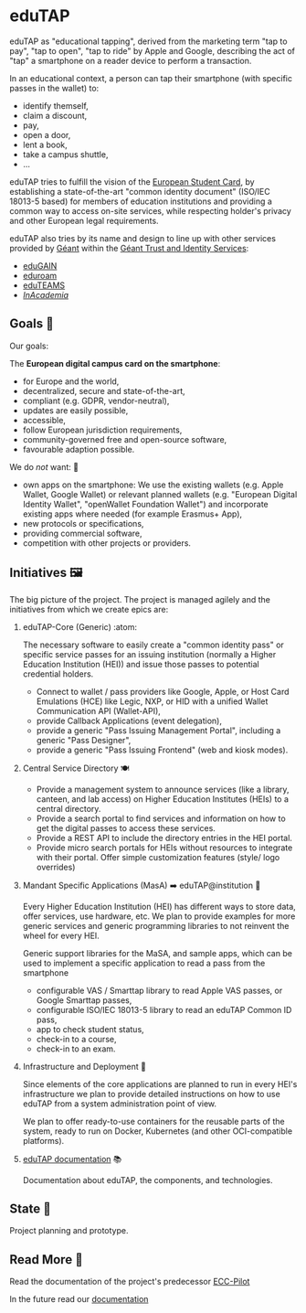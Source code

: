 # eduTAP

eduTAP as "educational tapping", derived from the marketing term "tap to pay", "tap to open", "tap to ride" by Apple and Google, describing the act of "tap" a smartphone on a reader device to perform a transaction.

In an educational context, a person can tap their smartphone (with specific passes in the wallet) to:

- identify themself,
- claim a discount,
- pay,
- open a door,
- lent a book,
- take a campus shuttle,
- ...

eduTAP tries to fulfill the vision of the [European Student Card](https://erasmus-plus.ec.europa.eu/european-student-card-initiative/card), by establishing a state-of-the-art "common identity document" (ISO/IEC 18013-5 based) for members of education institutions and providing a common way to access on-site services, while respecting holder's privacy and other European legal requirements.

eduTAP also tries by its name and design to line up with other services provided by [Géant](https://geant.org/) within the [Géant Trust and Identity Services](https://geant.org/services/trust-and-identity-services/):

- [eduGAIN](https://edugain.org/)
- [eduroam](https://eduroam.org/)
- [eduTEAMS](https://eduteams.org/)
- *[InAcademia](https://inacademia.org/)*

## Goals :dart:

Our goals:

The **European digital campus card on the smartphone**:

- for Europe and the world,
- decentralized,
secure and state-of-the-art,
- compliant (e.g. GDPR, vendor-neutral),
- updates are easily possible,
- accessible,
- follow European jurisdiction requirements,
- community-governed free and open-source software,
- favourable adaption possible.

We do *not* want: :stop_sign:

- own apps on the smartphone: We use the existing wallets (e.g. Apple Wallet, Google Wallet) or relevant planned wallets (e.g. "European Digital Identity Wallet", "openWallet Foundation Wallet") and incorporate existing apps where needed (for example Erasmus+ App),
- new protocols or specifications,
- providing commercial software,
- competition with other projects or providers.

## Initiatives :framed_picture:

The big picture of the project.
The project is managed agilely and the initiatives from which we create epics are:


1. eduTAP-Core (Generic) :atom:

   The necessary software to easily create a "common identity pass" or specific service passes for an issuing institution (normally a Higher Education Institution (HEI)) and issue those passes to potential credential holders.

   - Connect to wallet / pass providers like Google, Apple, or Host Card Emulations (HCE) like Legic, NXP, or HID with a unified Wallet Communication API (Wallet-API),
   - provide Callback Applications (event delegation),
   - provide a generic "Pass Issuing Management Portal", including a generic "Pass Designer",
   - provide a generic "Pass Issuing Frontend" (web and kiosk modes).

1. Central Service Directory :plate_with_cutlery:

   - Provide a management system to announce services (like a library, canteen, and lab access) on Higher Education Institutes (HEIs) to a central directory.
   - Provide a search portal to find services and information on how to get the digital passes to access these services.
   - Provide a REST API to include the directory entries in the HEI portal.
   - Provide micro search portals for HEIs without resources to integrate with their portal. Offer simple customization features (style/ logo overrides)

1. Mandant Specific Applications (MasA) :arrow_right: eduTAP@institution :hamburger:

   Every Higher Education Institution (HEI) has different ways to store data, offer services, use hardware, etc.
   We plan to provide examples for more generic services and generic programming libraries to not reinvent the wheel for every HEI.

   Generic support libraries for the MaSA, and sample apps, which can be used to implement a specific application to read a pass from the smartphone

   - configurable VAS / Smarttap library to read Apple VAS passes, or Google Smarttap passes,
   - configurable ISO/IEC 18013-5 library to read an eduTAP Common ID pass,
   - app to check student status,
   - check-in to a course,
   - check-in to an exam.

1. Infrastructure and Deployment :bento:

   Since elements of the core applications are planned to run in every HEI's infrastructure we plan to provide detailed instructions on how to use eduTAP from a system administration point of view.

   We plan to offer ready-to-use containers for the reusable parts of the system, ready to run on Docker, Kubernetes (and other OCI-compatible platforms).

1. [eduTAP documentation](https://docs.edutap.eu/) :books:

   Documentation about eduTAP, the components, and technologies.


## State :footprints:

Project planning and prototype.

## Read More :open_book:

Read the documentation of the project's predecessor [ECC-Pilot](https://ecc-pilot.github.io/documentation/)

In the future read our [documentation](https://docs.edutap.eu/)
